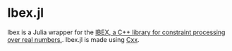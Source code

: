 # Ibex.jl

Ibex is a Julia wrapper for the [IBEX, a C++ library for constraint processing over real numbers.](http://www.ibex-lib.org/).  Ibex.jl is  made using [Cxx](https://github.com/Keno/Cxx.jl).

